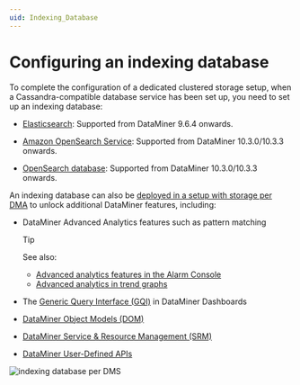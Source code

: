 ```yaml
---
uid: Indexing_Database
---
```


# Configuring an indexing database

To complete the configuration of a dedicated clustered storage setup, when a Cassandra-compatible database service has been set up, you need to set up an indexing database:

- [Elasticsearch](xref:Elasticsearch_database): Supported from DataMiner 9.6.4 onwards.

- [Amazon OpenSearch Service](xref:Amazon_OpenSearch_Service): Supported from DataMiner 10.3.0/10.3.3 onwards.

- [OpenSearch database](xref:OpenSearch_database): Supported from DataMiner 10.3.0/10.3.3 onwards.

An indexing database can also be [deployed in a setup with storage per DMA](xref:Configuring_indexing_database_per_DMS) to unlock additional DataMiner features, including:

- DataMiner Advanced Analytics features such as pattern matching

  > [!TIP]
  > See also:
  >
  > - [Advanced analytics features in the Alarm Console](xref:Advanced_analytics_features_in_the_Alarm_Console)
  > - [Advanced analytics in trend graphs](xref:Advanced_analytics_trending)

- The [Generic Query Interface (GQI)](xref:Generic_Query_Interface) in DataMiner Dashboards

- [DataMiner Object Models (DOM)](xref:DOM)

- [DataMiner Service & Resource Management (SRM)](xref:SRM)

- [DataMiner User-Defined APIs](xref:UD_APIs)

![indexing database per DMS](~/user-guide/images/Indexing_database_per_DMS.svg)
